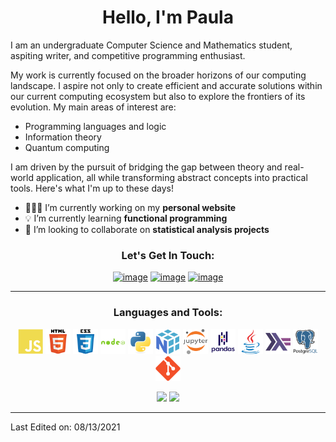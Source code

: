 <h1 align="center">Hello, I'm Paula</h1>
<p align="">I am an undergraduate Computer Science and Mathematics student, aspiting writer, and competitive programming enthusiast.

My work is currently focused on the broader horizons of our computing landscape. I aspire not only to create efficient and accurate solutions within our current computing ecosystem but also to explore the frontiers of its evolution.
My main areas of interest are:

- Programming languages and logic
- Information theory
- Quantum computing

I am driven by the pursuit of bridging the gap between theory and real-world application, all while transforming abstract concepts into practical tools.  Here's what I'm up to these days!

- 👩🏻‍💻 I’m currently working on my **personal website**
- 💡 I’m currently learning **functional programming**
- 🧬 I’m looking to collaborate on **statistical analysis projects**

<h3 align="center">Let's Get In Touch:</h3>
<div align="center">

[![image](https://img.shields.io/badge/LinkedIn-0077B5?style=for-the-badge&logo=&logoColor=white)](https://www.linkedin.com/in/paulaamaya/)
[![image](https://img.shields.io/badge/Website-E4405F?style=for-the-badge&logo=&logoColor=white)]()
[![image](https://img.shields.io/badge/Email-1DA1F2?style=for-the-badge&logo=&logoColor=white)](mailto:paula.amaya@amayaprojects.com)
  
</div>

---

<h3 align="center">Languages and Tools:</h3>

<p align="center"> 
    <!-- JS -->
  <a> 
    <img src="https://raw.githubusercontent.com/devicons/devicon/master/icons/javascript/javascript-plain.svg" alt="javascript" width="40" height="40"/> 
  </a>
    <!-- HTML -->
  <a> 
    <img src="https://raw.githubusercontent.com/devicons/devicon/master/icons/html5/html5-original-wordmark.svg" alt="html5" width="40" height="40"/> 
  </a>
  <!-- CSS -->
  <a> 
    <img src="https://raw.githubusercontent.com/devicons/devicon/master/icons/css3/css3-original-wordmark.svg" alt="css3" width="40" height="40"/> 
  </a> 
   <!-- Node -->
  <a> 
    <img src="https://github.com/devicons/devicon/blob/master/icons/nodejs/nodejs-plain-wordmark.svg" alt="node" width="40" height="40"/> 
  </a>
  <!-- Python -->
  <a> 
    <img src="https://raw.githubusercontent.com/devicons/devicon/master/icons/python/python-original.svg" alt="python" width="40" height="40"/> 
  </a>
    <!-- Numpy -->
  <a> 
    <img src="https://github.com/devicons/devicon/blob/master/icons/numpy/numpy-original.svg" alt="numpy" width="40" height="40"/> 
  </a>
  <!-- Jupyter -->
  <a> 
    <img src="https://raw.githubusercontent.com/devicons/devicon/master/icons/jupyter/jupyter-original-wordmark.svg" alt="jupyter" width="40" height="40"/> 
  </a>
   <!-- Pandas -->
  <a> 
    <img src="https://github.com/devicons/devicon/blob/master/icons/pandas/pandas-original-wordmark.svg" alt="pandas" width="40" height="40"/> 
  </a>
  <!-- Java -->
  <a> 
    <img src="https://raw.githubusercontent.com/devicons/devicon/master/icons/java/java-original.svg" alt="java" width="40" height="40"/> 
  </a>
    <!-- Haskell -->
  <a> 
    <img src="https://github.com/devicons/devicon/blob/master/icons/haskell/haskell-original.svg" alt="haskell" width="40" height="40"/> 
  </a>
  <!-- PostGres -->
  <a> 
    <img src="https://raw.githubusercontent.com/devicons/devicon/master/icons/postgresql/postgresql-original-wordmark.svg" alt="postgres" width="40" height="40"/> 
  </a>
  <!-- Git -->
  <a> 
    <img src="https://raw.githubusercontent.com/devicons/devicon/master/icons/git/git-original.svg" alt="git" width="40" height="40"/> 
  </a>

</p>

<p align= "center">
  <img height = "150" src="https://github-readme-stats.vercel.app/api?username=paulaamaya&theme=react&show_icons=true&count_private=true"/>
  <img height= "150" src="https://github-readme-stats.vercel.app/api/top-langs/?username=paulaamaya&theme=react&layout=compact" />
</p>

------

Last Edited on: 08/13/2021
